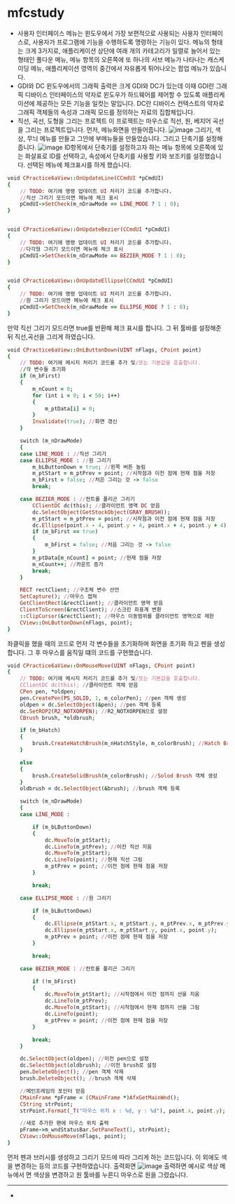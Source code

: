 # mfcstudy
* 사용자 인터페이스
메뉴는 윈도우에서 가장 보편적으로 사용되는 사용자 인터페이스로, 사용자가 프로그램에 기능을 수행하도록 명령하는 기능이 있다.
메뉴의 형태는 크게 3가지로, 애플리케이션 상단에 여래 개의 카테고리가 일렬로 늘어서 있는 형태인 풀다운 메뉴, 메뉴 항목의 오른쪽에 또 하나의 서브 메뉴가 나타나는 캐스케이딩 메뉴, 애플리케이션 영역의 중간에서 자유롭게 튀어나오는 팝업 메뉴가 있습니다.
* GDI와 DC
윈도우에서의 그래픽 출력은 크게 GDI와 DC가 있는데 이때 GDI란 그래픽 디바이스 인터페이스의 약자로 윈도우가 하드웨어를 제어할 수 있도록 애플리케이션에 제공하는 모든 기능을 일컷는 말입니다.
DC란 디바이스 컨텍스트의 약자로 그래픽 객체들의 속성과 그래픽 모드를 정의하는 자료의 집합체입니다.
* 직선, 곡선, 도형을 그리는 프로젝트
이 프로젝트는 마우스로 직선, 원, 베지어 곡선을 그리는 프로젝트입니다.
먼저, 메뉴화면을 만들어줍니다.
![image](https://github.com/user-attachments/assets/63893b41-d4c7-4915-b265-0fba302dcc39)
그리기, 색상, 무늬 메뉴를 만들고 그안에 부메뉴들을 만들었습니다.
그리고 단축기를 설정해줍니다.
![image](https://github.com/user-attachments/assets/19421ad9-793f-4079-9c33-d04435359c4c)
ID항목에서 단축기를 설정하고자 하는 메뉴 항목에 오른쪽에 있는 화살표로 ID를 선택하고, 속성에서 단축키를 사용할 키와 보조키를 설정했습니다.
선택된 메뉴에 체크표시를 하게 했습니다.
``` ruby
void CPractice6aView::OnUpdateLine(CCmdUI *pCmdUI)
{
	// TODO: 여기에 명령 업데이트 UI 처리기 코드를 추가합니다.
	//직선 그리기 모드이면 메뉴에 체크 표시
	pCmdUI->SetCheck(m_nDrawMode == LINE_MODE ? 1 : 0);
}


void CPractice6aView::OnUpdateBezier(CCmdUI *pCmdUI)
{
	// TODO: 여기에 명령 업데이트 UI 처리기 코드를 추가합니다.
	//다각형 그리기 모드이면 메뉴에 체크 표시
	pCmdUI->SetCheck(m_nDrawMode == BEZIER_MODE ? 1 : 0);
}


void CPractice6aView::OnUpdateEllipse(CCmdUI *pCmdUI)
{
	// TODO: 여기에 명령 업데이트 UI 처리기 코드를 추가합니다.
	//원 그리기 모드이면 메뉴에 체크 표시
	pCmdUI->SetCheck(m_nDrawMode == ELLIPSE_MODE ? 1 : 0);
}
```
만약 직선 그리기 모드라면 true를 반환해 체크 표시를 합니다.
그 뒤 툴바를 설정해준 뒤 직선,곡선을 그리게 하였습니다.
``` ruby
void CPractice6aView::OnLButtonDown(UINT nFlags, CPoint point)
{
	// TODO: 여기에 메시지 처리기 코드를 추가 및/또는 기본값을 호출합니다.
	//각 변수들 초기화
	if (m_bFirst)
	{
		m_nCount = 0;
		for (int i = 0; i < 50; i++)
		{
			m_ptData[i] = 0;
		}
		Invalidate(true); //화면 갱신
	}

	switch (m_nDrawMode)
	{
	case LINE_MODE : //직선 그리기
	case ELLIPSE_MODE : //원 그리기
		m_bLButtonDown = true; //왼쪽 버튼 눌림
		m_ptStart = m_ptPrev = point; //시작점과 이전 점에 현재 점을 저장
		m_bFirst = false; //처은 그리는 것 -> false
		break;

	case BEZIER_MODE : //컨트롤 폴리곤 그리기
		CClientDC dc(this); //클라이언트 영역 DC 얻음
		dc.SelectObject(GetStockObject(GRAY_BRUSH)); 
		m_ptStart = m_ptPrev = point; //시작점과 이전 점에 현재 점을 저장
		dc.Ellipse(point.x - 4, point.y - 4, point.x + 4, point.y + 4);
		if (m_bFirst == true)
		{
			m_bFirst = false; //처음 그리는 것 -> false
		}
		m_ptData[m_nCount] = point; //현재 점을 저장
		m_nCount++; //카운트 증가
		break;
	}

	RECT rectClient; //구조체 변수 선언
	SetCapture(); //마우스 캡쳐
	GetClientRect(&rectClient); //클라이언트 영역 받음
	ClientToScreen(&rectClient); //스크린 좌표계 변환
	::ClipCursor(&rectClient); //마우스 이동범위를 클라이언트 영역으로 제한
	CView::OnLButtonDown(nFlags, point);
}
```
좌클릭을 했을 때의 코드로 먼저 각 변수들을 초기화하며 화면을 초기화 하고 펜을 생성합니다.
그 후 마우스를 움직일 떄의 코드를 구현했습니다.
``` ruby
void CPractice6aView::OnMouseMove(UINT nFlags, CPoint point)
{
	// TODO: 여기에 메시지 처리기 코드를 추가 및/또는 기본값을 호출합니다.
	CClientDC dc(this); //클라이언트 객체 얻음
	CPen pen, *oldpen;
	pen.CreatePen(PS_SOLID, 1, m_colorPen); //pen 객체 생성
	oldpen = dc.SelectObject(&pen); //pen 객체 등록
	dc.SetROP2(R2_NOTXORPEN); //R2_NOTXORPEN으로 설정
	CBrush brush, *oldbrush;

	if (m_bHatch)
	{
		brush.CreateHatchBrush(m_nHatchStyle, m_colorBrush); //Hatch Brush 객체 생성
	}

	else
	{
		brush.CreateSolidBrush(m_colorBrush); //Solod Brush 객체 생성
	}
	oldbrush = dc.SelectObject(&brush); //brush 객체 등록

	switch (m_nDrawMode)
	{
	case LINE_MODE :

		if (m_bLButtonDown)
		{
			dc.MoveTo(m_ptStart);
			dc.LineTo(m_ptPrev); //이전 직선 지움
			dc.MoveTo(m_ptStart);
			dc.LineTo(point); //현재 직선 그림
			m_ptPrev = point; //이전 점에 현재 점을 저장
		}

		break;

	case ELLIPSE_MODE : //원 그리기

		if (m_bLButtonDown)
		{
			dc.Ellipse(m_ptStart.x, m_ptStart.y, m_ptPrev.x, m_ptPrev.y);
			dc.Ellipse(m_ptStart.x, m_ptStart.y, point.x, point.y);
			m_ptPrev = point; //이전 점에 현재 점을 저장
		}

		break;

	case BEZIER_MODE : //컨트롤 폴리곤 그리기

		if (!m_bFirst)
		{
			dc.MoveTo(m_ptStart); //시작점에서 이전 점까지 선을 지움
			dc.LineTo(m_ptPrev);
			dc.MoveTo(m_ptStart); //시작점에서 현재 점까지 선을 그림
			dc.LineTo(point);
			m_ptPrev = point; //이전 점에 현재 점을 저장
		}

		break;
	}

	dc.SelectObject(oldpen); //이전 pen으로 설정
	dc.SelectObject(oldbrush); //이전 brush로 설정
	pen.DeleteObject(); //pen 객체 삭제
	brush.DeleteObject(); //brush 객체 삭제

	//메인프레임의 포인터 얻음
	CMainFrame *pFrame = (CMainFrame *)AfxGetMainWnd();
	CString strPoint;
	strPoint.Format(_T("마우스 위치 x : %d, y : %d"), point.x, point.y);

	//새로 추가한 팬에 마우스 위치 출력
	pFrame->m_wndStatusBar.SetPaneText(1, strPoint);
	CView::OnMouseMove(nFlags, point);
}
```
먼저 펜과 브러시를 생성하고 그리기 모드에 따라 그리게 하는 코드입니다.
이 외에도 색을 변경하는 등의 코드를 구현하였습니다.
출력화면
![image](https://github.com/user-attachments/assets/5d21bcff-7ad4-4fd2-89d4-ad597358e247)
출력하면 예시로 색상 메뉴에서 면 색상을 변경하고 원 툴바를 누른디 마우스로 원을 그렸습니다.

---------------------------------------
* 
